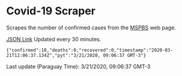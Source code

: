 # Covid-19 Scraper

Scrapes the number of confirmed cases from the [MSPBS](https://www.mspbs.gov.py/covid-19.php) web page.

[JSON Link](https://jmayalag.github.io/covid19-scrape/cases.json)
Updated every 30 minutes.
```
{"confirmed":18,"deaths":0,"recovered":0,"timestamp":"2020-03-21T12:06:37.134Z","pyt":"3/21/2020, 09:06:37 GMT-3"}
```
Last update (Paraguay Time): 3/21/2020, 09:06:37 GMT-3